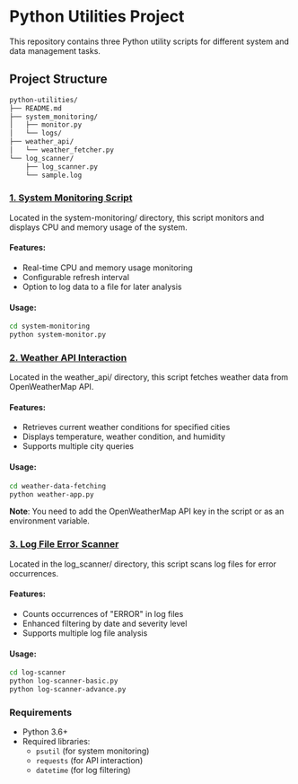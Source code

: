 # Python Utilities Project
This repository contains three Python utility scripts for different system and data management tasks.
## Project Structure
```sh
python-utilities/
├── README.md
├── system_monitoring/
│   ├── monitor.py
│   └── logs/
├── weather_api/
│   └── weather_fetcher.py
└── log_scanner/
    ├── log_scanner.py
    └── sample.log
```
### [1. System Monitoring Script](./system-monitoring/)
Located in the system-monitoring/ directory, this script monitors and displays CPU and memory usage of the system.
#### Features:
- Real-time CPU and memory usage monitoring
- Configurable refresh interval
- Option to log data to a file for later analysis

#### Usage:
```sh
cd system-monitoring
python system-monitor.py
```

### [2. Weather API Interaction](./weather-data-fetching/)
Located in the weather_api/ directory, this script fetches weather data from OpenWeatherMap API.
#### Features:

- Retrieves current weather conditions for specified cities
- Displays temperature, weather condition, and humidity
- Supports multiple city queries

#### Usage:
```sh
cd weather-data-fetching
python weather-app.py
```
**Note**: You need to add the OpenWeatherMap API key in the script or as an environment variable.

### [3. Log File Error Scanner](./log-scanner/)
Located in the log_scanner/ directory, this script scans log files for error occurrences.

#### Features:
- Counts occurrences of "ERROR" in log files
- Enhanced filtering by date and severity level
- Supports multiple log file analysis

#### Usage:
```sh
cd log-scanner
python log-scanner-basic.py
python log-scanner-advance.py
```

### Requirements
- Python 3.6+
- Required libraries:
    - `psutil` (for system monitoring)
    - `requests` (for API interaction)
    - `datetime` (for log filtering)